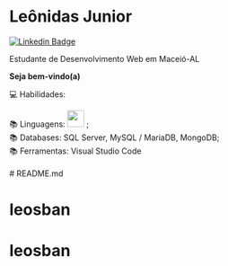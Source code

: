 
# Leônidas Junior
[![Linkedin Badge](https://img.shields.io/badge/-LinkedIn-blue?style=flat-square&logo=Linkedin&logoColor=white&link=https://www.linkedin.com/in/Lucas%20Vicentini-48402b141/)](https://www.linkedin.com/in/le%C3%B4nidas-junior/)

Estudante de Desenvolvimento Web em Maceió-AL

**Seja bem-vindo(a)**


💻 Habilidades: </br>

📚 Linguagens:  <img src="https://cdn.jsdelivr.net/gh/devicons/devicon/icons/javascript/javascript-original.svg" height='30' weight='30'/>
;</br>
📚 Databases:   SQL Server, MySQL / MariaDB, MongoDB;</br>
📚 Ferramentas: Visual Studio Code</br></br># README.md
# leosban
# leosban
